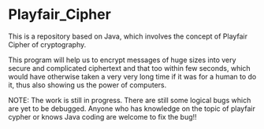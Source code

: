 # Playfair_Cipher

This is a repository based on Java, which involves the concept of Playfair Cipher of cryptography. 

This program will help us to encrypt messages of huge sizes into very secure and complicated ciphertext and that too within few seconds, which would have otherwise taken a very very long time if it was for a human to do it, thus also showing us the power of computers.

NOTE: The work is still in progress. There are still some logical bugs which are yet to be debugged. Anyone who has knowledge on the topic of playfair cypher or knows Java coding are welcome to fix the bug!!

